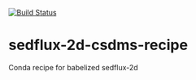 [![Build
Status](https://travis-ci.org/csdms/sedflux-2d-csdms-recipe.svg?branch=master)](https://travis-ci.org/csdms-stack/sedflux-2d-csdms-recipe)

# sedflux-2d-csdms-recipe
Conda recipe for babelized sedflux-2d
